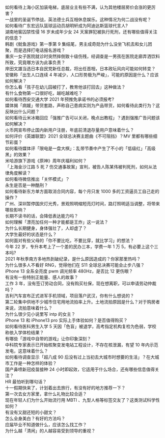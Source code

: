 如何看待上海小区加装电梯，底层业主有些不满，认为其他楼层房价会涨的更厉害？  
一战里的圣诞节停战，英法德士兵互相休息娱乐。这种情况为何二战没有呢？  
如何看待广东宏远队篮球运动员胡明轩成为阿迪达斯篮球代言人?  
湖南地窖囚禁性侵 16 岁未成年少女 24 天案罪犯被执行死刑，还有哪些值得关注的信息？  
韩剧《鱿鱼游戏》第一季第 9 集结尾，男主成奇勋为什么没坐飞机去和女儿团聚，而是选择打电话报名游戏？  
重庆一女子医院就诊时突然摔倒致十级伤残，经调查是一男孩在医院走廊弄洒饮料所致，究竟哪方该为此事负责？  
岸田文雄当选日本自民党新任总裁，将出任首相，日本政坛风向可能如何转变？  
安徽称「出生人口连续 4 年减少，人口形势极为严峻」，可能的原因是什么？应该如何解决？  
你怎么看「孩子在幼儿园被打了，教育他该打回去」这种做法？  
有什么食物第一口很好吃，越吃越难吃？  
如何看待西安交通大学 2021 年预推免承诺书的必须报考?  
媒体揭「病媛」带货套路，声称自己患病实则为产品带货，如何看待此类行为？这反映出什么问题？  
如何看待云米冰箱回应「强推广告可以关闭，晚点出教程」？遇到强推广告问题该如何解决？  
火币网宣布停止国内新用户注册，年底前清退存量用户意味着什么？  
如何评价《英雄联盟》2021 全球总决赛主题曲《不可阻挡》？MV 里都有哪些细节彩蛋？  
如何看待媒体评「限电是一盘大棋」：乱带节奏中产生了不小的「低级红」「高级黑」的效果？  
米哈游旗下游戏《原神》周年庆福利如何？  
「上海金沙江路 5 死 7 伤交通事故案」宣判，被告人陈某伟被判死刑，如何从法律角度解读？  
如何看待微信推出「关怀模式」？  
永生是否是一种酷刑？  
如何看待新东方单方面取消合同内容，每个月只发 1000 多的工资逼员工自己走的操作？  
广州、深圳暂停国庆灯光秀，景观照明缩短亮灯时间，路灯照明适当调整，将带来哪些影响？  
长期不读书的话，会降低表达能力吗？  
如何理解「漂亮加任何一种才能都是王炸」这一说法？  
为什么长期健身，身体强壮了，人却虚了？  
大学生最好的状态是什么？  
如何面对有些父母的「你不要比吃，不要比穿，就比学习」的想法？  
今年 22 岁，专升本考上了一个差的民办三本，学费一年 1 万 5，有必要上这个三本吗?  
2021 年秋季南方多地热到破纪录，是什么原因造成的？你家那里热吗？  
为什么很多人不看好 RNG，觉得他们在 S11 全球总决赛可能会止步八强？  
iPhone 13 全系全亮度 pwm 调光频率 480Hz，是否比 12 更伤眼？  
有没有一些特别正能量、感人的故事？  
工作 3 年，没有签订劳动合同，没有购买社保，现在想离职，可以申请劳动仲裁吗？  
吉利汽车宣布正式进军手机领域，项目落户武汉，你有什么想说的？  
第二轮集中供地不少城市住宅用地流拍率上升。土地流拍原因是什么？对于购房者来说，流拍意味着什么？  
为什么很少见小说里写 intp 的女主？  
iPhone 13 和 iPhone13 pro 实际上手体验如何？是否值得购买？  
如何看待医科男生入学 5 天因「色盲」被退学，高考指定机构复检为色弱，学校称依入学体检结果？  
有哪些「游戏中自带的游戏」让你印象深刻？  
中科院专家表示已开始核聚变发电站工程设计，不存在核泄漏，有望 10 年内示范发电，这意味着什么？  
如何看待调查显示「超八成 90 后没有过上当初去大城市时想要的生活」？在大城市工作是一种怎样的体验？  
国产鼻喷新冠疫苗接种 24 小时即起效，它适用于什么场合，还有哪些信息值得关注？  
HR 最怕听到哪句话？  
十一假期快来了，计划着出去旅行，有没有好的地方推荐一下？  
第一次去女方家里，拿什么礼物比较合适？  
现在年轻人们为什么开始流行用 MBTI 、九型人格等标签交友了？这类测试科学性如何？  
有没有又甜还短的小甜文？  
怎么全身美白？有好的方法吗？  
应届毕业不知道做什么，应该怎么找工作？  
为什么越「清闲」的人越容易受到领导的重视？  
